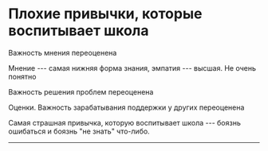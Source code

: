 # Плохие привычки, которые воспитывает школа

Важность мнения переоценена

Мнение --- самая нижняя форма знания, эмпатия --- высшая. Не очень понятно

Важность решения проблем переоценена

Оценки. Важность зарабатывания поддержки у других переоценена

Самая страшная привычка, которую воспитывает школа --- боязнь ошибаться и боязнь "не знать" что-либо.

---
